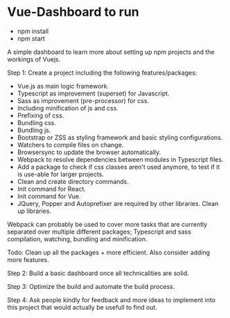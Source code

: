# Vue-Dashboard to run
- npm install
- npm start

A simple dashboard to learn more about setting up npm projects and the workings of Vuejs.

Step 1:
Create a project including the following features/packages:
- Vue.js as main logic framework.
- Typescript as improvement (superset) for  Javascript.
- Sass as improvement (pre-processor) for  css.
- Including minification of js and css.
- Prefixing of css.
- Bundling css.
- Bundling js.
- Bootstrap or ZSS as styling framework and basic styling configurations.
- Watchers to compile files on change.
- Browsersync to update the browser automatically.
- Webpack to resolve dependencies between modules in Typescript files.
- Add a package to check if css classes aren't used anymore, to test if it is use-able for larger projects.
- Clean and create directory commands.
- Init command for React.
- Init command for Vue.
- JQuery, Popper and Autoprefixer are required by other libraries. Clean up libraries.

Webpack can probably be used to cover more tasks that are currently separated over multiple different packages;
Typescript and sass compilation, watching, bundling and minification.

Todo: Clean up all the packages + more efficient. Also consider adding more features.
  
Step 2:
Build a basic dashboard once all technicalities are solid.

Step 3:
Optimize the build and automate the build process.

Step 4: 
Ask people kindly for feedback and more ideas to implement into this project that would actually be usefull to find out.

